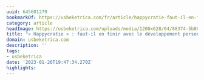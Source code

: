 ```yaml
---
uuid: 645601279
bookmarkOf: https://usbeketrica.com/fr/article/happycratie-faut-il-en-finir-avec-le-developpement-personnel
category: article
headImage: https://usbeketrica.com/uploads/media/1200x628/04/88374-5b88061682c08.jpg?v=1-0
title: "« Happycratie » : faut-il en finir avec le développement personnel ?"
domain: usbeketrica.com
description: ''
tags:
- usbeketrica
date: '2023-01-26T19:47:34.270Z'
highlights:
---
```



